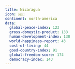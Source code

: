 ```yaml
---
title: Nicaragua
icon: 🇳🇮
continent: north-america
data:
  global-peace-index: 123
  gross-domestic-product: 133
  human-development-index: 130
  world-happiness-report: 43
  cost-of-living: 44
  good-country-index: 91
  global-freedom-score: 174
  democracy-index: 143
---
```

